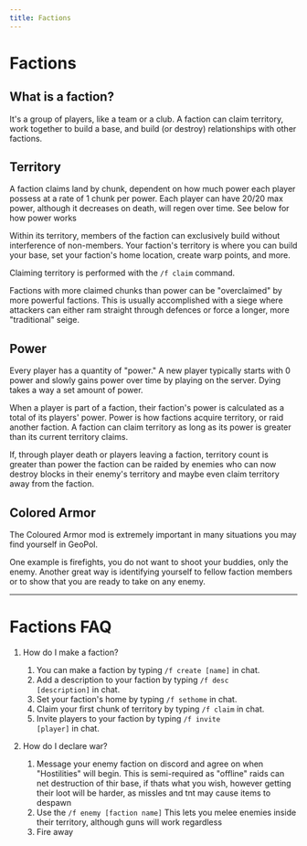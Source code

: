 ```yaml
---
title: Factions
---
```

# Factions

## What is a faction?

It's a group of players, like a team or a club. A faction can claim territory, work together to build a base, and build (or destroy) relationships with other factions.

## Territory

A faction claims land by chunk, dependent on how much power each player possess at a rate of 1 chunk per power. Each player can have 20/20 max power, although it decreases on death, will regen over time. See below for how power works   

Within its territory, members of the faction can exclusively build without interference of non-members. Your faction's territory is where you can build your base, set your faction's home location, create warp points, and more.

Claiming territory is performed with the <code>/f claim</code> command.

Factions with more claimed chunks than power can be "overclaimed" by more powerful factions. This is usually accomplished with a siege where attackers can either ram straight through defences or force a longer, more "traditional" seige.  

## Power

Every player has a quantity of "power." A new player typically starts with 0 power and slowly gains power over time by playing on the server. Dying takes a way a set amount of power.

When a player is part of a faction, their faction's power is calculated as a total of its players' power. Power is how factions acquire territory, or raid another faction. A faction can claim territory as long as its power is greater than its current territory claims.

If, through player death or players leaving a faction, territory count is greater than power the faction can be raided by enemies who can now destroy blocks in their enemy's territory and maybe even claim territory away from the faction.

## Colored Armor
The Coloured Armor mod is extremely important in many situations you may find yourself in GeoPol. 

One example is firefights, you do not want to shoot your buddies, only the enemy. Another great way is identifying yourself to fellow faction members or to show that you are ready to take on any enemy.

---

# Factions FAQ

1. How do I make a faction?

    1. You can make a faction by typing <code>/f create [name]</code> in chat. 
    2. Add a description to your faction by typing <code>/f desc [description]</code> in chat.
    3. Set your faction's home by typing <code>/f sethome</code> in chat.
    4. Claim your first chunk of territory by typing <code>/f claim</code> in chat.
    5. Invite players to your faction by typing <code>/f invite [player]</code> in chat. 

2. How do I declare war?    
    1. Message your enemy faction on discord and agree on when "Hostilities" will begin. This is semi-required as "offline" raids can net destruction of thir base, if thats what you wish, however getting their loot will be harder, as missles and tnt may cause items to despawn
    2. Use the <code>/f enemy [faction name]</code> This lets you melee enemies inside their territory, although guns will work regardless 
    3. Fire away    
    
